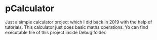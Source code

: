 # pCalculator
Just a simple calculator project which I did back in 2019 with the help of tutorials. This calculator just does basic maths operations. Yo can find executable file of this project inside Debug folder.
